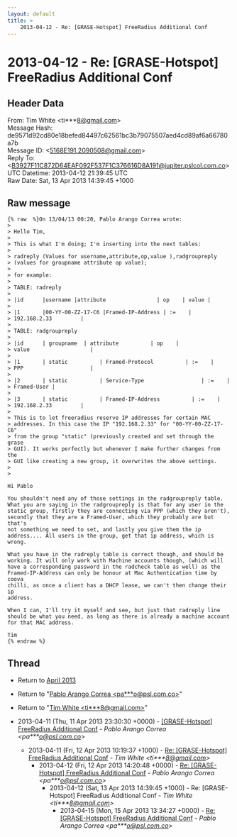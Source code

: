 ```yaml
---
layout: default
title: >
    2013-04-12 - Re: [GRASE-Hotspot] FreeRadius Additional Conf
---
```


# 2013-04-12 - Re: [GRASE-Hotspot] FreeRadius Additional Conf

## Header Data

From: Tim White \<ti***8@gmail.com\><br>
Message Hash: de9571d92cd80e18befed84497c62561bc3b79075507aed4cd89af6a66780a7b<br>
Message ID: \<5168E191.2090508@gmail.com\><br>
Reply To: \<B3927F11C872D64EAF092F537F1C376616D8A191@jupiter.pslcol.com.co\><br>
UTC Datetime: 2013-04-12 21:39:45 UTC<br>
Raw Date: Sat, 13 Apr 2013 14:39:45 +1000<br>

## Raw message

```
{% raw  %}On 13/04/13 00:20, Pablo Arango Correa wrote:
>
> Hello Tim,
>
> This is what I'm doing; I'm inserting into the next tables:
>
> radreply (Values for username,attribute,op,value ),radgroupreply 
> (values for groupname attribute op value);
>
> for example:
>
> TABLE: radreply
>
> |id      |username |attribute                | op    | value |
>
> |1       |00-YY-00-ZZ-17-C6 |Framed-IP-Address | :=    | 
> 192.168.2.33         |
>
> TABLE: radgroupreply
>
> |id      | groupname  | attribute          | op    | 
> value                   |
>
> |1       | static          | Framed-Protocol          | :=    | 
> PPP                     |
>
> |2       | static          | Service-Type                  | :=    | 
> Framed-User |
>
> |3       | static          | Framed-IP-Address          | :=    | 
> 192.168.2.33         |
>
> This is to let freeradius reserve IP addresses for certain MAC 
> addresses. In this case the IP "192.168.2.33" for "00-YY-00-ZZ-17-C6" 
> from the group "static" (previously created and set through the grase 
> GUI). It works perfectly but whenever I make further changes from the 
> GUI like creating a new group, it overwrites the above settings.
>
>

Hi Pablo

You shouldn't need any of those settings in the radgroupreply table. 
What you are saying in the radgroupreply is that for any user in the 
static group, firstly they are connecting via PPP (which they aren't), 
secondly that they are a Framed-User, which they probably are but that's 
not something we need to set, and lastly you give them the ip 
address.... All users in the group, get that ip address, which is wrong.

What you have in the radreply table is correct though, and should be 
working. It will only work with Machine accounts though, (which will 
have a corresponding password in the radcheck table as well) as the 
Framed-IP-Address can only be honour at Mac Authentication time by coova 
chilli, as once a client has a DHCP lease, we can't then change their ip 
address.

When I can, I'll try it myself and see, but just that radreply line 
should be what you need, as long as there is already a machine account 
for that MAC address.

Tim
{% endraw %}
```

## Thread

+ Return to [April 2013](/archive/2013/04)

+ Return to "[Pablo Arango Correa <pa***o<span>@</span>psl.com.co>](/authors/pa___o_at_psl_com_co)"
+ Return to "[Tim White <ti***8<span>@</span>gmail.com>](/authors/ti___8_at_gmail_com)"

+ 2013-04-11 (Thu, 11 Apr 2013 23:30:30 +0000) - [[GRASE-Hotspot] FreeRadius Additional Conf](/archive/2013/04/9aa1f95d4b11e4a8f26e5b356ebb1240f1edc13498e562752278bd7f0e0ffceb) - _Pablo Arango Correa \<pa***o@psl.com.co\>_
  + 2013-04-11 (Fri, 12 Apr 2013 10:19:37 +1000) - [Re: [GRASE-Hotspot] FreeRadius Additional Conf](/archive/2013/04/1a8dcca88d567b4d471a3751061ba7806a43ac80061a712fceae8ab55e92d1e7) - _Tim White \<ti***8@gmail.com\>_
    + 2013-04-12 (Fri, 12 Apr 2013 14:20:48 +0000) - [Re: [GRASE-Hotspot] FreeRadius Additional Conf](/archive/2013/04/5d0e9e9a0f302e957b77502780391a4af3e0590e252451dc10dc91b3c4087e40) - _Pablo Arango Correa \<pa***o@psl.com.co\>_
      + 2013-04-12 (Sat, 13 Apr 2013 14:39:45 +1000) - Re: [GRASE-Hotspot] FreeRadius Additional Conf - _Tim White \<ti***8@gmail.com\>_
        + 2013-04-15 (Mon, 15 Apr 2013 13:34:27 +0000) - [Re: [GRASE-Hotspot] FreeRadius Additional Conf](/archive/2013/04/27ab23e258260856a955d5f117b75a996e7f23e8cbcfaaff9b1e7a70dbb6bcc1) - _Pablo Arango Correa \<pa***o@psl.com.co\>_

